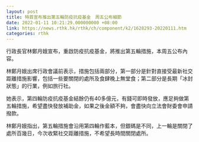```yaml
---
layout: post
title: 特首宣布推出第五輪防疫抗疫基金　周五公布細節
date: 2022-01-11 10:21:29.000000000 +08:00
link: https://news.rthk.hk/rthk/ch/component/k2/1628293-20220111.htm
categories: rthk
---
```


行政長官林鄭月娥宣布，重啟防疫抗疫基金，將推出第五輪措施，本周五公布內容。

林鄭月娥出席行政會議前表示，措施包括兩部分，第一部分是針對直接受最新社交距離措施影響，包括一些要關閉的處所及食肆晚上無堂食；第二部分是長期「冰封狀態」的行業，例如旅行社。

她表示，第四輪防疫抗疫基金結餘仍有40多億元，有錢可即時發放，應足夠做第五輪措施，希望盡快發放補助金，如果之後金額不夠，會盡快向立法會財委會申請撥款。

林鄭月娥指出，第五輪措施會沿用第四輪作藍本，但銀碼是不同，上一輪是關閉了處所百幾日，今次收緊社交距離措施，不希望長時間關閉處所。　
